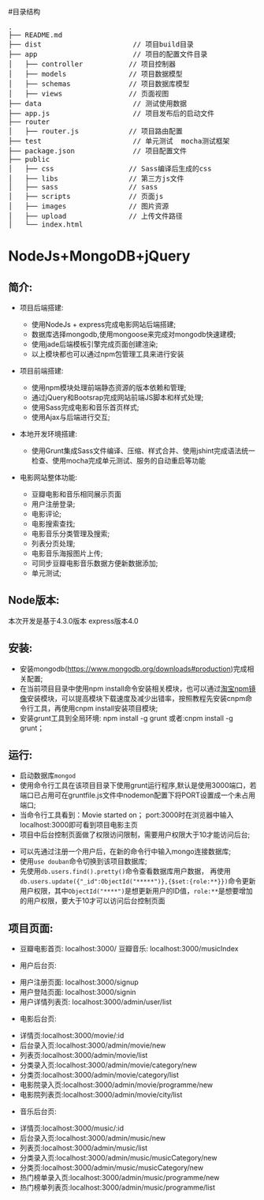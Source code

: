 ﻿
#目录结构
<pre>
.
├── README.md           
├── dist                      // 项目build目录
├── app                       // 项目的配置文件目录
│   ├── controller           // 项目控制器
│   ├── models               // 项目数据模型
│   ├── schemas              // 项目数据库模型
│   ├── views                // 页面视图
├── data                      // 测试使用数据
├── app.js                    // 项目发布后的启动文件
├── router
│   ├── router.js            // 项目路由配置
├── test                      // 单元测试  mocha测试框架
├── package.json              // 项目配置文件
├── public                   
│   ├── css                  // Sass编译后生成的css
│   ├── libs                 // 第三方js文件
│   ├── sass                 // sass 
│   ├── scripts              // 页面js
│   ├── images               // 图片资源
│   ├── upload               // 上传文件路径
│   └── index.html
</pre>
NodeJs+MongoDB+jQuery
================================================

简介:
---------------

* 项目后端搭建:
  * 使用NodeJs + express完成电影网站后端搭建;
  * 数据库选择mongodb,使用mongoose来完成对mongodb快速建模;
  * 使用jade后端模板引擎完成页面创建渲染;
  * 以上模块都也可以通过npm包管理工具来进行安装

* 项目前端搭建:
  * 使用npm模块处理前端静态资源的版本依赖和管理;
  * 通过jQuery和Bootsrap完成网站前端JS脚本和样式处理;
  * 使用Sass完成电影和音乐首页样式;
  * 使用Ajax与后端进行交互;

* 本地开发环境搭建:
  * 使用Grunt集成Sass文件编译、压缩、样式合并、使用jshint完成语法统一检查、使用mocha完成单元测试、服务的自动重启等功能

* 电影网站整体功能:
  * 豆瓣电影和音乐相同展示页面
  * 用户注册登录;
  * 电影评论;
  * 电影搜索查找;
  * 电影音乐分类管理及搜索;
  * 列表分页处理;
  * 电影音乐海报图片上传;
  * 可同步豆瓣电影音乐数据方便新数据添加;
  * 单元测试;

Node版本:
-------
本次开发是基于4.3.0版本   express版本4.0

安装:
----
* 安装mongodb(https://www.mongodb.org/downloads#production)完成相关配置;
* 在当前项目目录中使用npm install命令安装相关模块，也可以通过[淘宝npm镜像](http://npm.taobao.org)安装模块，可以提高模块下载速度及减少出错率，按照教程先安装cnpm命令行工具，再使用cnpm install安装项目模块;
* 安装grunt工具到全局环境: npm install -g grunt  或者:cnpm install -g grunt；

运行:
----  
* 启动数据库`mongod`
* 使用命令行工具在该项目目录下使用grunt运行程序,默认是使用3000端口，若端口已占用可在gruntfile.js文件中nodemon配置下将PORT设置成一个未占用端口;
* 当命令行工具看到：Movie started on； port:3000时在浏览器中输入localhost:3000即可看到项目电影主页
* 项目中后台控制页面做了权限访问限制，需要用户权限大于10才能访问后台;
- 可以先通过注册一个用户后，在新的命令行中输入mongo连接数据库;
- 使用`use douban`命令切换到该项目数据库;
- 先使用`db.users.find().pretty()`命令查看数据库用户数据， 再使用`db.users.update({"_id":ObjectId("*****")},{$set:{role:**}})`命令更新用户权限，其中`ObjectId("****")`是想更新用户的ID值，`role:**`是想要增加的用户权限，要大于10才可以访问后台控制页面

项目页面:
-------
* 豆瓣电影首页: localhost:3000/  豆瓣音乐: localhost:3000/musicIndex

* 用户后台页:
- 用户注册页面: localhost:3000/signup
- 用户登陆页面: localhost:3000/signin
- 用户详情列表页: localhost:3000/admin/user/list

* 电影后台页:
- 详情页:localhost:3000/movie/:id
- 后台录入页:localhost:3000/admin/movie/new
- 列表页:localhost:3000/admin/movie/list
- 分类录入页:localhost:3000/admin/movie/category/new
- 分类页:localhost:3000/admin/movie/category/list
- 电影院录入页:localhost:3000/admin/movie/programme/new
- 电影院列表页:localhost:3000/admin/movie/city/list

* 音乐后台页:
- 详情页:localhost:3000/music/:id
- 后台录入页:localhost:3000/admin/music/new
- 列表页:localhost:3000/admin/music/list
- 分类录入页:localhost:3000/admin/music/musicCategory/new
- 分类页:localhost:3000/admin/music/musicCategory/new
- 热门榜单录入页:localhost:3000/admin/music/programme/new
- 热门榜单列表页:localhost:3000/admin/music/programme/list









